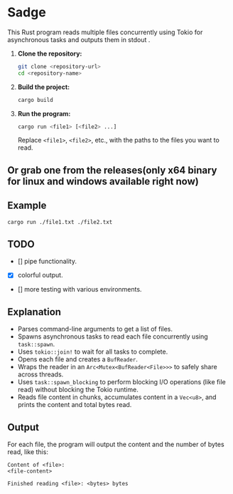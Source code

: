 # Sadge

This Rust program reads multiple files concurrently using Tokio for asynchronous tasks and outputs them in stdout . 

1. **Clone the repository:**

   ```bash
   git clone <repository-url>
   cd <repository-name>
   ```

2. **Build the project:**

   ```bash
   cargo build
   ```

3. **Run the program:**

   ```bash
   cargo run <file1> [<file2> ...]
   ```

   Replace `<file1>`, `<file2>`, etc., with the paths to the files you want to read.

## Or grab one from the releases(only x64 binary for linux and windows available right now)

## Example

```bash
cargo run ./file1.txt ./file2.txt
```
## TODO

- [] pipe functionality.
- [x] colorful output.
- [] more testing with various environments.

## Explanation

  - Parses command-line arguments to get a list of files.
  - Spawns asynchronous tasks to read each file concurrently using `task::spawn`.
  - Uses `tokio::join!` to wait for all tasks to complete.
  - Opens each file and creates a `BufReader`.
  - Wraps the reader in an `Arc<Mutex<BufReader<File>>>` to safely share across threads.
  - Uses `task::spawn_blocking` to perform blocking I/O operations (like file read) without blocking the Tokio runtime.
  - Reads file content in chunks, accumulates content in a `Vec<u8>`, and prints the content and total bytes read.

## Output

For each file, the program will output the content and the number of bytes read, like this:

```
Content of <file>: 
<file-content>

Finished reading <file>: <bytes> bytes
```

